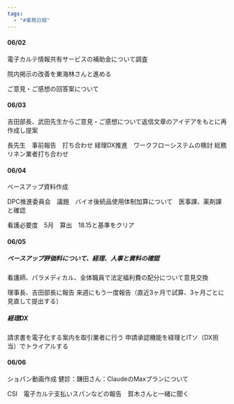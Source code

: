 ```yaml
---
tags:
  - "#業務日報"
---
```

#### 06/02
電子カルテ情報共有サービスの補助金について調査

院内掲示の改善を東海林さんと進める

ご意見・ご感想の回答案について

#### 06/03
吉田部長、武田先生からご意見・ご感想について返信文章のアイデアをもとに再作成し提案

長先生　事前報告　打ち合わせ
経理DX推進　ワークフローシステムの検討
総務　リネン業者打ち合わせ

#### 06/04
ベースアップ資料作成

DPC推進委員会　議題　バイオ後続品使用体制加算について　医事課、薬剤課と確認

看護必要度　5月　算出　18.15と基準をクリア

#### 06/05
##### ベースアップ評価料について、経理、人事と資料の確認
看護師、パラメディカル、全体職員で法定福利費の配分について意見交換

理事長、吉田部長に報告
来週にもう一度報告（直近3ヶ月で試算、3ヶ月ごとに見直して提出する）

##### 経理DX
請求書を電子化する案内を取引業者に行う
申請承認機能を経理とITソ（DX担当）でトライアルする

#### 06/06
ショパン動画作成
健診：鎌田さん：ClaudeのMaxプランについて

CSI　電子カルテ支払いスパンなどの報告　賀木さんと一緒に聞く
